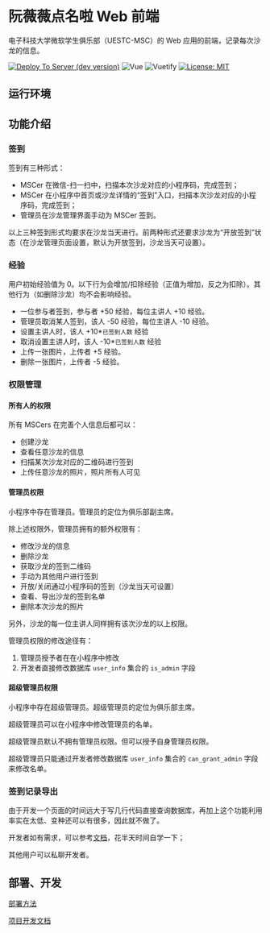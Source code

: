 # 阮薇薇点名啦 Web 前端

电子科技大学微软学生俱乐部（UESTC-MSC）的 Web 应用的前端，记录每次沙龙的信息。

[![Deploy To Server (dev version)](https://github.com/uestc-msc/uestcmsc_webapp_frontend/actions/workflows/azure-static-web-apps-thankful-sand-010311700.yml/badge.svg)](https://github.com/uestc-msc/uestcmsc_webapp_frontend/actions/workflows/azure-static-web-apps-thankful-sand-010311700.yml)
![Vue](https://img.shields.io/badge/Vue-2.6.11-blue.svg)
![Vuetify](https://img.shields.io/badge/Vuetify-2.4.0-blue.svg)
[![License: MIT](https://img.shields.io/badge/License-MIT-yellow.svg)](https://opensource.org/licenses/MIT)

## 运行环境

## 功能介绍

### 签到

签到有三种形式：

* MSCer 在微信-扫一扫中，扫描本次沙龙对应的小程序码，完成签到；
* MSCer 在小程序中首页或沙龙详情的“签到”入口，扫描本次沙龙对应的小程序码，完成签到；
* 管理员在沙龙管理界面手动为 MSCer 签到。

以上三种签到形式均要求在沙龙当天进行。前两种形式还要求沙龙为“开放签到”状态（在沙龙管理页面设置，默认为开放签到，沙龙当天可设置）。

### 经验

用户初始经验值为 0。以下行为会增加/扣除经验（正值为增加，反之为扣除）。其他行为（如删除沙龙）均不会影响经验。

* 一位参与者签到，参与者 +50 经验，每位主讲人 +10 经验。
* 管理员取消某人签到，该人 -50 经验，每位主讲人 -10 经验。
* 设置主讲人时，该人 +10*`已签到人数` 经验
* 取消设置主讲人时，该人 -10*`已签到人数` 经验
* 上传一张图片，上传者 +5 经验。
* 删除一张图片，上传者 -5 经验。

### 权限管理

#### 所有人的权限

所有 MSCers 在完善个人信息后都可以：

* 创建沙龙
* 查看任意沙龙的信息
* 扫描某次沙龙对应的二维码进行签到
* 上传任意沙龙的照片，照片所有人可见

#### 管理员权限

小程序中存在管理员。管理员的定位为俱乐部副主席。

除上述权限外，管理员拥有的额外权限有：

* 修改沙龙的信息
* 删除沙龙
* 获取沙龙的签到二维码
* 手动为其他用户进行签到
* 开放/关闭通过小程序码的签到（沙龙当天可设置）
* 查看、导出沙龙的签到名单
* 删除本次沙龙的照片

另外，沙龙的每一位主讲人同样拥有该次沙龙的以上权限。

管理员权限的修改途径有：

1. 管理员授予者在在小程序中修改
2. 开发者直接修改数据库 `user_info` 集合的 `is_admin` 字段

#### 超级管理员权限

小程序中存在超级管理员。超级管理员的定位为俱乐部主席。

超级管理员可以在小程序中修改管理员的名单。

超级管理员默认不拥有管理员权限。但可以授予自身管理员权限。

超级管理员只能通过开发者修改数据库 `user_info` 集合的 `can_grant_admin` 字段来修改名单。

### 签到记录导出

由于开发一个页面的时间远大于写几行代码直接查询数据库，再加上这个功能利用率实在太低、变种还可以有很多，因此就不做了。

开发者如有需求，可以参考[文档](https://developers.weixin.qq.com/miniprogram/dev/wxcloud/reference-sdk-api/Cloud.database.html)，花半天时间自学一下；

其他用户可以私聊开发者。

## 部署、开发

[部署方法](docs\develop.md#部署)

[项目开发文档](docs\develop.md)
